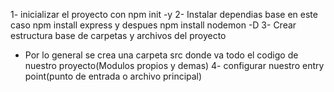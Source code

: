 1- inicializar el proyecto con npm init -y
2- Instalar dependias base en este caso npm install express y despues npm install nodemon -D
3- Crear estructura base de carpetas y archivos del proyecto
  - Por lo general se crea una carpeta src donde va todo el codigo de nuestro proyecto(Modulos propios y demas)
4- configurar nuestro entry point(punto de entrada o archivo principal)